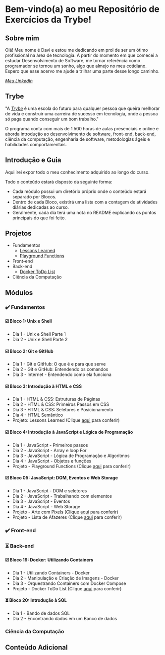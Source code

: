 # Bem-vindo(a) ao meu Repositório de Exercícios da Trybe!

## Sobre mim

Olá! Meu nome é Davi e estou me dedicando em prol de ser um ótimo profissional na área de tecnologia. A partir do momento em que comecei a estudar Desenvolvimento de Software,  me tornar referência como programador se tornou um sonho, algo que almejo no meu cotidiano. Espero que esse acervo me ajude a trilhar uma parte desse longo caminho.

_[Meu LinkedIn](https://www.linkedin.com/in/dvfreitas/)_

## Trybe

"A _[Trybe](https://www.betrybe.com)_ é uma escola do futuro para qualquer pessoa que queira melhorar de vida e construir uma carreira de sucesso em tecnologia, onde a pessoa só paga quando conseguir um bom trabalho."

O programa conta com mais de 1.500 horas de aulas presenciais e online e aborda introdução ao desenvolvimento de software, front-end, back-end, ciência da computação, engenharia de software, metodologias ágeis e habilidades comportamentais.

## Introdução e Guia

Aqui irei expor todo o meu conhecimento adquirido ao longo do curso.

Todo o conteúdo estará disposto da seguinte forma:
  * Cada módulo possui um diretório próprio onde o conteúdo estará separado por Blocos.
  * Dentro de cada Bloco, existirá uma lista com a contagem de atividades diárias dedicadas ao curso.
  * Geralmente, cada dia terá uma nota no README explicando os pontos principais do que foi feito.

## Projetos
  
  - Fundamentos
      - [Lessons Learned](https://github.com/davifreitas1/sd-017-project-lessons-learned)
      - [Playground Functions](https://github.com/davifreitas1/sd-17-playground-functions)
  - Front-end
  - Back-end
      - [Docker ToDo List]()
  - Ciência da Computação

## Módulos

### ✔️ Fundamentos
  
  #### ☑️ Bloco 1: Unix e Shell
  * Dia 1 - Unix e Shell Parte 1
  * Dia 2 - Unix e Shell Parte 2
  
  #### ☑️ Bloco 2: Git e GitHub
  * Dia 1 - Git e GitHub: O que é e para que serve
  * Dia 2 - Git e GitHub: Entendendo os comandos
  * Dia 3 - Internet - Entendendo como ela funciona
  
  #### ☑️ Bloco 3: Introdução à HTML e CSS
  * Dia 1 - HTML & CSS: Estruturas de Páginas
  * Dia 2 - HTML & CSS: Primeiros Passos em CSS
  * Dia 3 - HTML & CSS: Seletores e Posicionamento
  * Dia 4 - HTML Semântico
  * Projeto: Lessons Learned (Clique [aqui](https://github.com/davifreitas1/sd-017-project-lessons-learned) para conferir)
  
  #### ☑️ Bloco 4: Introdução à JavaScript e Lógica de Programação
  * Dia 1 - JavaScript - Primeiros passos
  * Dia 2 - JavaScript - Array e loop For
  * Dia 3 - JavaScript - Lógica de Programação e Algoritmos
  * Dia 4 - JavaScript - Objetos e funções
  * Projeto - Playground Functions (Clique [aqui](https://github.com/davifreitas1/sd-17-playground-functions) para conferir)
  
  #### ☑️ Bloco 05: JavaScript: DOM, Eventos e Web Storage
  * Dia 1 - JavaScript - DOM e seletores
  * Dia 2 - JavaScript - Trabalhando com elementos
  * Dia 3 - JavaScript - Eventos
  * Dia 4 - JavaScript - Web Storage
  * Projeto - Arte com Pixels (Clique [aqui]() para conferir)
  * Projeto - Lista de Afazeres (Clique [aqui]() para conferir)
  
### ✔️ Front-end

### :hourglass_flowing_sand: Back-end
  
  #### ☑️ Bloco 19: Docker: Utilizando Containers
  * Dia 1 - Utilizando Containers - Docker
  * Dia 2 - Manipulação e Criação de Imagens - Docker
  * Dia 3 - Orquestrando Containers com Docker Compose
  * Projeto - Docker ToDo List (Clique [aqui]() para conferir)
  
  #### :hourglass_flowing_sand: Bloco 20: Introdução à SQL
  * Dia 1 - Bando de dados SQL
  * Dia 2 - Encontrando dados em um Banco de dados

### Ciência da Computação

## Conteúdo Adicional ##
